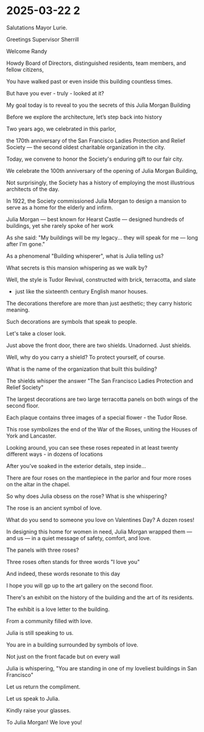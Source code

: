 # 2025-03-22 2

Salutations Mayor Lurie.

Greetings Supervisor Sherrill


Welcome Randy

Howdy Board of Directors, distinguished residents, team members, and fellow citizens,

You have walked past or even inside this building countless times. 

But have you ever - truly - looked at it?

My goal today is to reveal to you the secrets of this Julia Morgan Building

Before we explore the architecture, let’s step back into history

Two years ago, we celebrated in this parlor,

the 170th anniversary of the San Francisco Ladies Protection and Relief Society — the second oldest charitable organization in the city.

Today, we convene to honor the Society's enduring gift to our fair city. 

We celebrate the 100th anniversary of the opening of Julia Morgan Building, 

Not surprisingly, the Society has a history of employing the most illustrious architects of the day. 

In 1922, the Society commissioned Julia Morgan to design a mansion to serve as a home for the elderly and infirm.

Julia Morgan — best known for Hearst Castle — designed hundreds of buildings,
yet she rarely spoke of her work

As she said: "My buildings will be my legacy... 
they will speak for me — long after I'm gone."

As a phenomenal "Building whisperer", what is Julia telling us?

What secrets is this mansion whispering 
as we walk by?

Well, the style is Tudor Revival, constructed with brick, terracotta, and slate 
- just like the sixteenth century English manor houses.

The decorations therefore 
are more than just aesthetic; 
they carry historic meaning. 

Such decorations are symbols that speak to people.

Let's take a closer look.

Just above the front door, there are two shields. Unadorned. Just shields.

Well, why do you carry a shield? 
To protect yourself, of course.

What is the name of the organization that built this building? 

The shields whisper the answer 
"The San Francisco Ladies Protection and Relief Society"

The largest decorations are two large terracotta panels on both wings of the second floor. 

Each plaque contains three images of a special flower - the Tudor Rose.

This rose symbolizes the end of the War of the Roses, uniting the Houses of York and Lancaster.

Looking around, you can see these roses repeated in at least twenty different ways - in dozens of locations

After you’ve soaked in the exterior details, step inside…

There are four roses on the mantlepiece in the parlor 
and four more roses on the altar in the chapel.

So why does Julia obsess on the rose? 
What is she whispering?

The rose is an ancient symbol of love.

What do you send to someone you love on Valentines Day? A dozen roses!

In designing this home for women in need, 
Julia Morgan wrapped them — and us — 
in a quiet message of safety, comfort, and love.

The panels with three roses?

Three roses often stands for three words "I love you"

And indeed, these words resonate to this day

I hope you will gp up to the art gallery on the second floor.

There's an exhibit on the history of the building and the art of its residents.

The exhibit is a love letter to the building.

From a community filled with love.

Julia is still speaking to us.

You are in a building surrounded by symbols of love.

Not just on the front facade but on every wall

Julia is whispering, 
"You are standing in one of my loveliest buildings in San Francisco"

Let us return the compliment.

Let us speak to Julia.

Kindly raise your glasses.

To Julia Morgan! We love you!
